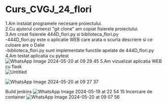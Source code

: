 # Curs_CVGJ_24_flori
1.Am instalat programele necesare proiectului.<br>
2.Cu ajutorul comenzi "git clone" am copiat fisierele proiectului.<br>
3.Am creat fisierele 444D_flori.py si biblioteca_flori.py<br>
-444D_flori.py este o aplicatie WEB care arata o scurta descriere si ce culoare are o Dalie<br>
-biblioteca_flori.py sunt implementate functile apelate de 444D_flori.py<br>
4.Am testat aplicatia cu pytest<br>
![WhatsApp Image 2024-05-20 at 09 29 45](https://github.com/StateAnelice/Curs_CVGJ_24_flori/assets/166364284/3b7a8f33-91d5-4a89-a415-5b9c08327cd6)
5.Am vizualizat aplicatia WEB cu flask<br>
![Untitled](https://github.com/StateAnelice/Curs_CVGJ_24_flori/assets/166364284/613fb564-c304-484d-b889-db177e4fa967)

![WhatsApp Image 2024-05-20 at 09 27 37](https://github.com/StateAnelice/Curs_CVGJ_24_flori/assets/166364284/6e4eacdc-5ef7-4eea-9cb4-713f1d7ce853)

Build jenkins
![WhatsApp Image 2024-05-19 at 22 54 15](https://github.com/StateAnelice/Curs_CVGJ_24_flori/assets/166364284/23f183d7-0799-4217-bc2d-0adc4997e05f)
Incercare de container
![WhatsApp Image 2024-05-20 at 09 07 56](https://github.com/StateAnelice/Curs_CVGJ_24_flori/assets/166364284/3b54194c-c0f3-408f-b2ad-7cd6bcefc51b)
